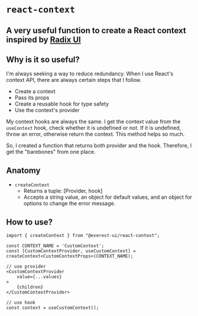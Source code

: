 # `react-context`

## A very useful function to create a React context inspired by [Radix UI](https://www.radix-ui.com/)

## Why is it so useful?

I'm always seeking a way to reduce redundancy. When I use React's context API, there are always certain steps that I
follow.

- Create a context
- Pass its props
- Create a reusable hook for type safety
- Use the context's provider

My context hooks are always the same. I get the context value from the `useContext` hook, check whether it is undefined
or not. If it is undefined, throw an error, otherwise return the context. This method helps so much.

So, I created a function that returns both provider and the hook. Therefore, I get the "barebones" from one place.

## Anatomy

- `createContext`
  - Returns a tuple: [Provider, hook]
  - Accepts a string value, an object for default values, and an object for options to change the error message.

## How to use?

```tsx
import { createContext } from "@everest-ui/react-context";

const CONTEXT_NAME = 'CustomContext';
const [CustomContextProvider, useCustomContext] = createContext<CustomContextProps>(CONTEXT_NAME);

// use provider
<CustomContextProvider
    value={...values}
>
    {children}
</CustomContextProvider>

// use hook
const context = useCustomContext();
```
